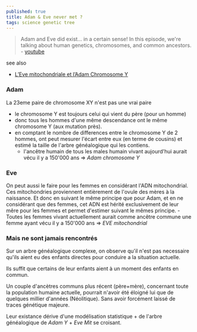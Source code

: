 ```yaml
---
published: true
title: Adam & Eve never met ?
tags: science genetic tree
---
```

> Adam and Eve did exist... in a certain sense! In this episode, we're talking about human genetics, chromosomes, and common ancestors. - [youtube](https://www.youtube.com/watch?v=bD9wUg2aaKM)

see also
- [L’Eve mitochondriale et l’Adam Chromosome Y ](https://scienceetonnante.com/2016/05/06/leve-mitochondriale-et-ladam-chromosome-y/)

### Adam
La 23eme paire de chromosome XY n'est pas une vrai paire
- le chromosome Y est toujours celui qui vient du père (pour un homme)
- donc tous les hommes d'une même descendance ont le même chromosome Y (aux mutation près).
- en comptant le nombre de differences entre le chromosome Y de 2 hommes, ont peut mesurer l'écart entre eux (en terme de cousins) et estimé la taille de l'arbre généalogique qui les contiens.
	- l'ancêtre humain de tous les males humain vivant aujourd'hui aurait vécu il y a 150'000 ans => _Adam chromosome Y_
    
### Eve
On peut aussi le faire pour les femmes en considérant l'ADN mitochondrial. Ces mitochondries proviennent entièrement de l'ovule des mères à la naissance. Et donc en suivant le même principe que pour Adam, et en ne considérant que des femmes, cet ADN est hérité exclusivement de leur mêre pour les femmes et permet d'estimer suivant le mêmes principe. 
	- Toutes les femmes vivant actuellement aurait comme ancêtre commune une femme ayant vécu il y a 150'000 ans => _EVE mitochondrial_

### Mais ne sont jamais rencontrés

Sur un arbre généalogique complexe, on observe qu'il n'est pas necessaire qu'ils aient eu des enfants directes pour conduire a la situation actuelle.

Ils suffit que certains de leur enfants aient à un moment des enfants en commun.

Un couple d'ancètres communs plus récent (père+mère), concernant toute la population humaine actuelle, pourrait n'avoir été éloigné lui que de quelques millier d'années (Néolitique). Sans avoir forcément laissé de traces génétique majeure.

Leur existance dérive d'une modélisation statistique + de l'arbre généalogique de _Adam Y_ + _Eve Mit_ se croisant. 
